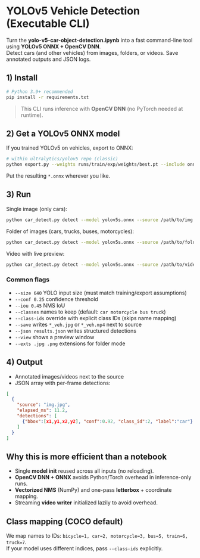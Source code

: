 # YOLOv5 Vehicle Detection (Executable CLI)

Turn the **yolo-v5-car-object-detection.ipynb** into a fast command-line tool using **YOLOv5 ONNX + OpenCV DNN**.  
Detect cars (and other vehicles) from images, folders, or videos. Save annotated outputs and JSON logs.

## 1) Install

```bash
# Python 3.9+ recommended
pip install -r requirements.txt
```

> This CLI runs inference with **OpenCV DNN** (no PyTorch needed at runtime).

## 2) Get a YOLOv5 ONNX model

If you trained YOLOv5 on vehicles, export to ONNX:
```bash
# within ultralytics/yolov5 repo (classic)
python export.py --weights runs/train/exp/weights/best.pt --include onnx --opset 12
```
Put the resulting `*.onnx` wherever you like.

## 3) Run

Single image (only cars):
```bash
python car_detect.py detect --model yolov5s.onnx --source /path/to/img.jpg --classes car --save --json out.json
```

Folder of images (cars, trucks, buses, motorcycles):
```bash
python car_detect.py detect --model yolov5s.onnx --source /path/to/folder --save --json results.json
```

Video with live preview:
```bash
python car_detect.py detect --model yolov5s.onnx --source /path/to/video.mp4 --classes car motorcycle --save --view
```

### Common flags
- `--size 640` YOLO input size (must match training/export assumptions)
- `--conf 0.25` confidence threshold
- `--iou 0.45` NMS IoU
- `--classes` names to keep (default: `car motorcycle bus truck`)
- `--class-ids` override with explicit class IDs (skips name mapping)
- `--save` writes `*_veh.jpg` or `*_veh.mp4` next to source
- `--json results.json` writes structured detections
- `--view` shows a preview window
- `--exts .jpg .png` extensions for folder mode

## 4) Output
- Annotated images/videos next to the source
- JSON array with per-frame detections:
```json
[
  {
    "source": "img.jpg",
    "elapsed_ms": 11.2,
    "detections": [
      {"bbox":[x1,y1,x2,y2], "conf":0.92, "class_id":2, "label":"car"}
    ]
  }
]
```

## Why this is more efficient than a notebook
- Single **model init** reused across all inputs (no reloading).
- **OpenCV DNN + ONNX** avoids Python/Torch overhead in inference-only runs.
- **Vectorized NMS** (NumPy) and one-pass **letterbox** + coordinate mapping.
- Streaming **video writer** initialized lazily to avoid overhead.

## Class mapping (COCO default)
We map names to IDs: `bicycle=1, car=2, motorcycle=3, bus=5, train=6, truck=7`.  
If your model uses different indices, pass `--class-ids` explicitly.
